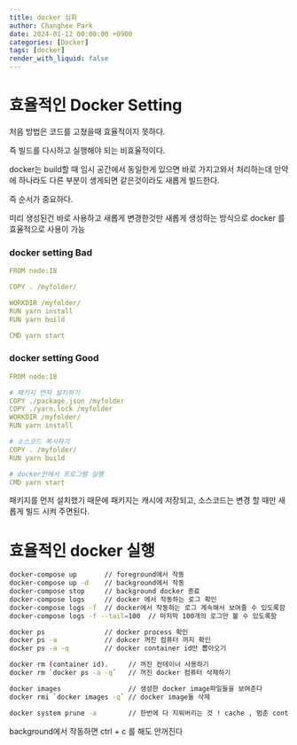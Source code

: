 ```yaml
---
title: docker 심화
author: Changhee Park
date: 2024-01-12 00:00:00 +0900
categories: [Docker]
tags: [docker]
render_with_liquid: false
---
```


# 효율적인 Docker Setting

처음 방법은 코드를 고쳤을때 효율적이지 못하다.

즉 빌드를 다시하고 실행해야 되는 비효율적이다.

docker는 build할 때 임시 공간에서 동일한게 있으면 바로 가지고와서 처리하는데 만약에 하나라도 다른 부분이 생게되면 같은것이라도 새롭게 빌드한다.

즉 순서가 중요하다.

미리 생성된건 바로 사용하고 새롭게 변경한것만 새롭게 생성하는 방식으로 docker 를 효율적으로 사용이 가능

### docker setting Bad

```yaml
FROM node:18

COPY . /myfolder/

WORKDIR /myfolder/
RUN yarn install
RUN yarn build

CMD yarn start
```

### docker setting Good

```yaml
FROM node:18

# 패키지 먼저 설치하기
COPY ./package.json /myfolder
COPY ./yarn.lock /myfolder
WORKDIR /myfolder/
RUN yarn install

# 소스코드 복사하기
COPY . /myfolder/
RUN yarn build

# docker안에서 프로그램 실행
CMD yarn start
```

패키지를 먼저 설치했기 때문에 패키지는 캐시에 저장되고, 소스코드는 변경 할 때만 새롭게 빌드 시켜 주면된다.

# 효율적인 docker 실행

```bash
docker-compose up       // foreground에서 작동
docker-compose up -d    // background에서 작동
docker-compose stop     // background docker 종료
docker-compose logs     // docker 에서 작동하는 로그 확인
docker-compose logs -f  // docker에서 작동하는 로그 계속해서 보여줄 수 있도록함
docker-compose logs -f --tail=100  // 마지막 100개의 로그만 볼 수 있도록함

docker ps               // docker process 확인
docker ps -a            // dokcer 꺼진 컴퓨터 까지 확인
docker ps -a -q         // docker container id만 뽑아오기

docker rm (container id).     // 꺼진 컨테이너 사용하기
docker rm `docker ps -a -q`   // 꺼진 docker 컴퓨터 삭제하기

docker images                 // 생성한 docker image파일들을 보여준다
docker rmi `docker images -q` // docker image들 삭제

docker system prune -a        // 한번에 다 지워버리는 것 ! cache , 멈춘 container 까지

```

background에서 작동하면 ctrl + c 를 해도 안꺼진다
